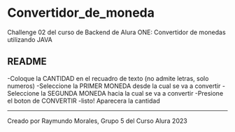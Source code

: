 # Convertidor_de_moneda
Challenge 02 del curso de Backend de Alura ONE: Convertidor de monedas utilizando JAVA

README
---------------------------------------------


-Coloque la CANTIDAD en el recuadro de texto (no admite letras, solo numeros)
-Seleccione la PRIMER MONEDA desde la cual se va a convertir
-Seleccione la SEGUNDA MONEDA hacia la cual se va a convertir
-Presione el boton de CONVERTIR
-listo! Aparecera la cantidad


---------------------------------------------



Creado por Raymundo Morales, Grupo 5 del Curso Alura 2023
